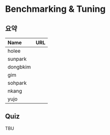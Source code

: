 # Benchmarking & Tuning

## 요약
| Name | URL |
|:---|:---|
| holee |  |
| sunpark |  |
| dongbkim |  |
| gim |  |
| sohpark |  |
| nkang |  |
| yujo |  |

## Quiz

TBU
